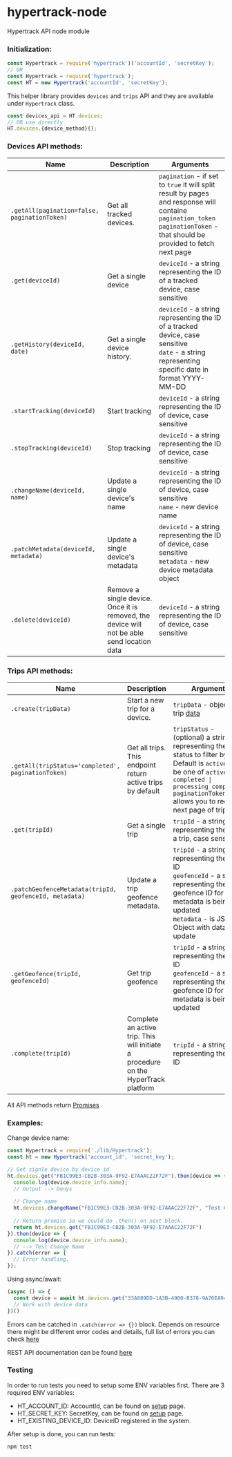 # hypertrack-node
Hypertrack API node module

### Initialization:
```javascript
const Hypertrack = require('hypertrack')('accountId', 'secretKey');
// OR
const Hypertrack = require('hypertrack');
const HT = new Hypertrack('accountId', 'secretKey');
```

This helper library provides `devices` and `trips` API and they are available under `Hypertrack` class.
```javascript
const devices_api = HT.devices;
// OR use directly
HT.devices.{device_method}();
```

### Devices API methods:
| Name  | Description | Arguments | 
| ------------- | ------------- | ------------- |
| `.getAll(pagination=false, paginationToken)`  | Get all tracked devices. | `pagination` - if set to `true` it will split result by pages and response will containe `pagination_token` <br/> `paginationToken` - that should be provided to fetch next page |
| `.get(deviceId)`  | Get a single device | `deviceId` - a string representing the ID of a tracked device, case sensitive|
| `.getHistory(deviceId, date)`  | Get a single device history. | `deviceId` - a string representing the ID of a tracked device, case sensitive<br/>`date` - a string representing specific date in format YYYY-MM-DD |
| `.startTracking(deviceId)`  | Start tracking | `deviceId` - a string representing the ID of device, case sensitive |
| `.stopTracking(deviceId)`  | Stop tracking  | `deviceId` - a string representing the ID of device, case sensitive |
| `.changeName(deviceId, name)`  | Update a single device's name | `deviceId` - a string representing the ID of device, case sensitive<br/> `name` - new device name |
| `.patchMetadata(deviceId, metadata)`  | Update a single device's metadata  | `deviceId` - a string representing the ID of device, case sensitive<br/> `metadata` - new device metadata object |
| `.delete(deviceId)`  | Remove a single device. Once it is removed, the device will not be able send location data| `deviceId` - a string representing the ID of device, case sensitive |

### Trips API methods:
| Name  | Description | Arguments |
| ------------- | ------------- | ------------- |
| `.create(tripData)`  | Start a new trip for a device. | `tripData` - object with trip [data](https://docs.hypertrack.com/#references-apis-trips-post-trips) |
| `.getAll(tripStatus='completed', paginationToken)`  | Get all trips. This endpoint return active trips by default | `tripStatus` - (optional) a string representing the trip status to filter by. Default is `active` . Can be one of `active \| completed \| processing_completion`<br/>`paginationToken` allows you to request next page of trips list |
| `.get(tripId)`  | Get a single trip | `tripId` - a string representing the ID of a trip, case sensitive |
| `.patchGeofenceMetadata(tripId, geofenceId, metadata)`  | Update a trip geofence metadata. | `tripId` - a string representing the trip ID<br/>`geofenceId` - a string representing the geofence ID for which metadata is being updated<br/>`metadata` - is JS Object with data to update |
| `.getGeofence(tripId, geofenceId)`  | Get trip geofence | `tripId` - a string representing the trip ID<br/>`geofenceId` - a string representing the geofence ID for which metadata is being updated |
| `.complete(tripId)`  | Complete an active trip. This will initiate a procedure on the HyperTrack platform | `tripId` - a string representing the trip ID |


All API methods return [Promises](https://developer.mozilla.org/en-US/docs/Web/JavaScript/Reference/Global_Objects/Promise)

### Examples:

Change device name:
```javascript
const Hypertrack = require('./lib/Hypertrack');
const ht = new Hypertrack('account_id', 'secret_key');

// Get signle device by device id
ht.devices.get("FB1C99E3-CB2B-303A-9F92-E7AAAC22F72F").then(device => {
  console.log(device.device_info.name);
  // Output --> Denys
  
  // Change name
  ht.devices.changeName("FB1C99E3-CB2B-303A-9F92-E7AAAC22F72F", "Test Change Name");
  
  // Return promise so we could do .then() on next block.
  return ht.devices.get("FB1C99E3-CB2B-303A-9F92-E7AAAC22F72F")
}).then(device => {
  console.log(device.device_info.name);
  // --> Test Change Name
}).catch(error => {
  // Error handling.
});
```

Using async/await:
```javascript
(async () => {
  const device = await ht.devices.get("33A889DD-1A3B-4900-B378-9A76EA948B91");
  // Work with device data
})()
```

Errors can be catched in `.catch(error => {})` block.
Depends on resource there might be different error codes and details, full list of errors you can check [here](https://docs.hypertrack.com/#references-http-errors)

REST API documentation can be found [here](https://docs.hypertrack.com/#references-apis)

### Testing
In order to run tests you need to setup some ENV variables first.
There are 3 required ENV variables:
 - HT_ACCOUNT_ID: AccountId, can be found on [setup](https://dashboard.hypertrack.com/setup) page.
 - HT_SECRET_KEY: SecretKey, can be found on [setup](https://dashboard.hypertrack.com/setup) page.
 - HT_EXISTING_DEVICE_ID: DeviceID registered in the system. 
 
 After setup is done, you can run tests:
 ```bash
npm test
```
 